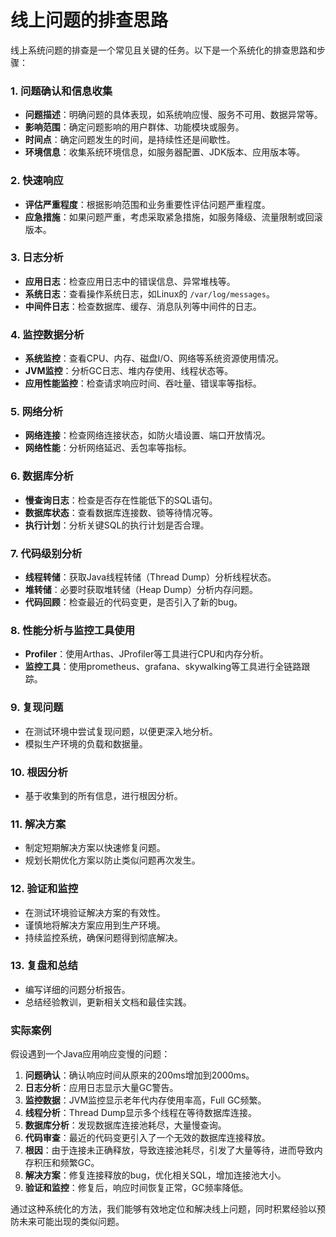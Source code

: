 # 线上问题的排查思路

线上系统问题的排查是一个常见且关键的任务。以下是一个系统化的排查思路和步骤：

### 1. 问题确认和信息收集

+ **问题描述**：明确问题的具体表现，如系统响应慢、服务不可用、数据异常等。
+ **影响范围**：确定问题影响的用户群体、功能模块或服务。
+ **时间点**：确定问题发生的时间，是持续性还是间歇性。
+ **环境信息**：收集系统环境信息，如服务器配置、JDK版本、应用版本等。

### 2. 快速响应

+ **评估严重程度**：根据影响范围和业务重要性评估问题严重程度。
+ **应急措施**：如果问题严重，考虑采取紧急措施，如服务降级、流量限制或回滚版本。

### 3. 日志分析

+ **应用日志**：检查应用日志中的错误信息、异常堆栈等。
+ **系统日志**：查看操作系统日志，如Linux的 `/var/log/messages`。
+ **中间件日志**：检查数据库、缓存、消息队列等中间件的日志。

### 4. 监控数据分析

+ **系统监控**：查看CPU、内存、磁盘I/O、网络等系统资源使用情况。
+ **JVM监控**：分析GC日志、堆内存使用、线程状态等。
+ **应用性能监控**：检查请求响应时间、吞吐量、错误率等指标。

### 5. 网络分析

+ **网络连接**：检查网络连接状态，如防火墙设置、端口开放情况。
+ **网络性能**：分析网络延迟、丢包率等指标。

### 6. 数据库分析

+ **慢查询日志**：检查是否存在性能低下的SQL语句。
+ **数据库状态**：查看数据库连接数、锁等待情况等。
+ **执行计划**：分析关键SQL的执行计划是否合理。

### 7. 代码级别分析

+ **线程转储**：获取Java线程转储（Thread Dump）分析线程状态。
+ **堆转储**：必要时获取堆转储（Heap Dump）分析内存问题。
+ **代码回顾**：检查最近的代码变更，是否引入了新的bug。

### 8. 性能分析与监控工具使用

+ **Profiler**：使用Arthas、JProfiler等工具进行CPU和内存分析。
+ **监控工具**：使用prometheus、grafana、skywalking等工具进行全链路跟踪。

### 9. 复现问题

+ 在测试环境中尝试复现问题，以便更深入地分析。
+ 模拟生产环境的负载和数据量。

### 10. 根因分析

+ 基于收集到的所有信息，进行根因分析。

### 11. 解决方案

+ 制定短期解决方案以快速修复问题。
+ 规划长期优化方案以防止类似问题再次发生。

### 12. 验证和监控

+ 在测试环境验证解决方案的有效性。
+ 谨慎地将解决方案应用到生产环境。
+ 持续监控系统，确保问题得到彻底解决。

### 13. 复盘和总结

+ 编写详细的问题分析报告。
+ 总结经验教训，更新相关文档和最佳实践。

### 实际案例

假设遇到一个Java应用响应变慢的问题：

1. **问题确认**：确认响应时间从原来的200ms增加到2000ms。
2. **日志分析**：应用日志显示大量GC警告。
3. **监控数据**：JVM监控显示老年代内存使用率高，Full GC频繁。
4. **线程分析**：Thread Dump显示多个线程在等待数据库连接。
5. **数据库分析**：发现数据库连接池耗尽，大量慢查询。
6. **代码审查**：最近的代码变更引入了一个无效的数据库连接释放。
7. **根因**：由于连接未正确释放，导致连接池耗尽，引发了大量等待，进而导致内存积压和频繁GC。
8. **解决方案**：修复连接释放的bug，优化相关SQL，增加连接池大小。
9. **验证和监控**：修复后，响应时间恢复正常，GC频率降低。

通过这种系统化的方法，我们能够有效地定位和解决线上问题，同时积累经验以预防未来可能出现的类似问题。

